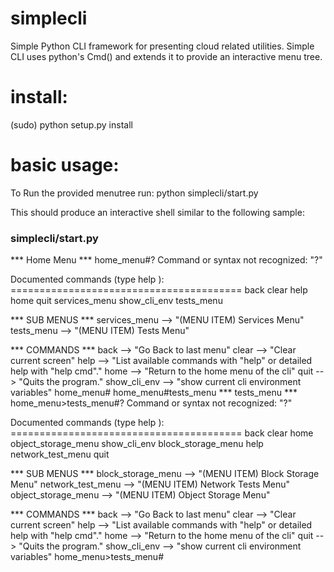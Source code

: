 simplecli
==========

Simple Python CLI framework for presenting cloud related utilities. 
Simple CLI uses python's Cmd() and extends it to provide an interactive menu tree. 



install:
========
(sudo) python setup.py install


basic usage:
============
To Run the provided menutree run: 
python simplecli/start.py

This should produce an interactive shell similar to the following sample:

### simplecli/start.py 
*** Home Menu ***
home_menu#?
Command or syntax not recognized: "?"

Documented commands (type help <topic>):
\========================================
back  clear  help  home  quit  services_menu  show_cli_env  tests_menu

  *** SUB MENUS ***
  services_menu --> "(MENU ITEM) Services Menu"
  tests_menu    --> "(MENU ITEM) Tests Menu"

  *** COMMANDS ***
  back          --> "Go Back to last menu"
  clear         --> "Clear current screen"
  help          --> "List available commands with "help" or detailed help with "help cmd"."
  home          --> "Return to the home menu of the cli"
  quit          --> "Quits the program."
  show_cli_env  --> "show current cli environment variables"
home_menu#
home_menu#tests_menu
*** tests_menu ***
home_menu>tests_menu#?
Command or syntax not recognized: "?"

Documented commands (type help <topic>):
\========================================
back                clear  home               object_storage_menu  show_cli_env
block_storage_menu  help   network_test_menu  quit               

  *** SUB MENUS ***
  block_storage_menu  --> "(MENU ITEM) Block Storage Menu"
  network_test_menu   --> "(MENU ITEM) Network Tests Menu"
  object_storage_menu --> "(MENU ITEM) Object Storage Menu"

  *** COMMANDS ***
  back                --> "Go Back to last menu"
  clear               --> "Clear current screen"
  help                --> "List available commands with "help" or detailed help with "help cmd"."
  home                --> "Return to the home menu of the cli"
  quit                --> "Quits the program."
  show_cli_env        --> "show current cli environment variables"
home_menu>tests_menu#


